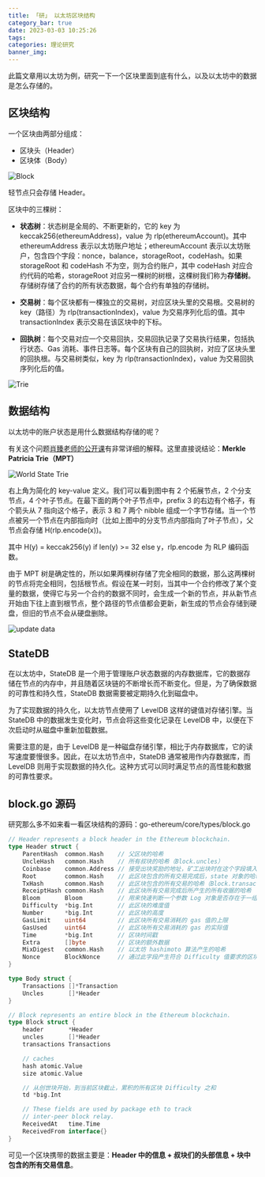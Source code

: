 ```yaml
---
title: 「研」 以太坊区块结构
category_bar: true
date: 2023-03-03 10:25:26
tags:
categories: 理论研究
banner_img:
---
```


此篇文章用以太坊为例，研究一下一个区块里面到底有什么，以及以太坊中的数据是怎么存储的。

<!-- more -->

## 区块结构

一个区块由两部分组成：

* 区块头（Header）
* 区块体（Body）

![Block](1.png)

轻节点只会存储 Header。

区块中的三棵树：

* **状态树**：状态树是全局的、不断更新的，它的 key 为 keccak256(ethereumAddress)，value 为 rlp(ethereumAccount)。其中 ethereumAddress 表示以太坊账户地址；ethereumAccount 表示以太坊账户，包含四个字段：nonce，balance，storageRoot，codeHash。如果 storageRoot 和 codeHash 不为空，则为合约账户，其中 codeHash 对应合约代码的哈希，storageRoot 对应另一棵树的树根，这棵树我们称为**存储树**。存储树存储了合约的所有状态数据，每个合约有单独的存储树。

* **交易树**：每个区块都有一棵独立的交易树，对应区块头里的交易根。交易树的 key（路径）为 rlp(transactionIndex)，value 为交易序列化后的值。其中 transactionIndex 表示交易在该区块中的下标。

* **回执树**：每个交易对应一个交易回执，交易回执记录了交易执行结果，包括执行状态、Gas 消耗、事件日志等。每个区块有自己的回执树，对应了区块头里的回执根。与交易树类似，key 为 rlp(transactionIndex)，value 为交易回执序列化后的值。

![Trie](2.png)

## 数据结构

以太坊中的账户状态是用什么数据结构存储的呢？

有关这个问题[肖臻老师的公开课](https://www.bilibili.com/video/BV1Vt411X7JF?p=16)有非常详细的解释。这里直接说结论：**Merkle Patricia Trie（MPT）**

![World State Trie](3.png)

右上角为简化的 key-value 定义。我们可以看到图中有 2 个拓展节点，2 个分支节点，4 个叶子节点。在最下面的两个叶子节点中，prefix 3 的右边有个格子，有个箭头从 7 指向这个格子，表示 3 和 7 两个 nibble 组成一个字节存储。当一个节点被另一个节点在内部指向时（比如上图中的分支节点内部指向了叶子节点），父节点会存储 H(rlp.encode(x))。

其中 H(y) = keccak256(y) if len(y) >= 32 else y，rlp.encode 为 RLP 编码函数。

由于 MPT 树是确定性的，所以如果两棵树存储了完全相同的数据，那么这两棵树的节点将完全相同，包括根节点。假设在某一时刻，当其中一个合约修改了某个变量的数据，使得它与另一个合约的数据不同时，会生成一个新的节点，并从新节点开始由下往上直到根节点，整个路径的节点值都会更新，新生成的节点会存储到硬盘，但旧的节点不会从硬盘删除。

![update data](4.png)

## StateDB

在以太坊中，StateDB 是一个用于管理账户状态数据的内存数据库，它的数据存储在节点的内存中，并且随着区块链的不断增长而不断变化。但是，为了确保数据的可靠性和持久性，StateDB 数据需要被定期持久化到磁盘中。

为了实现数据的持久化，以太坊节点使用了 LevelDB 这样的键值对存储引擎。当 StateDB 中的数据发生变化时，节点会将这些变化记录在 LevelDB 中，以便在下次启动时从磁盘中重新加载数据。

需要注意的是，由于 LevelDB 是一种磁盘存储引擎，相比于内存数据库，它的读写速度要慢很多。因此，在以太坊节点中，StateDB 通常被用作内存数据库，而 LevelDB 则用于实现数据的持久化。这种方式可以同时满足节点的高性能和数据的可靠性要求。

## block.go 源码

研究那么多不如来看一看区块结构的源码：go-ethereum/core/types/block.go

```go
// Header represents a block header in the Ethereum blockchain.
type Header struct {
	ParentHash  common.Hash    // 父区块的哈希
    UncleHash   common.Hash    // 所有叔块的哈希（Block.uncles）
    Coinbase    common.Address // 接受出块奖励的地址，矿工出块时在这个字段填入自己的地址
    Root        common.Hash    // 此区块包含的所有交易完成后，state 对象的哈希值
    TxHash      common.Hash    // 此区块包含的所有交易的哈希（Block.transactions）
    ReceiptHash common.Hash    // 此区块所有交易完成后所产生的所有收据的哈希
    Bloom       Bloom          // 用来快速判断一个参数 Log 对象是否存在于一组已知的 Log 集合中
    Difficulty  *big.Int       // 此区块的难度值
    Number      *big.Int       // 此区块的高度
    GasLimit    uint64         // 此区块所有交易消耗的 gas 值的上限
    GasUsed     uint64         // 此区块所有交易消耗的 gas 的实际值
    Time        *big.Int       // 区块时间戳
    Extra       []byte         // 区块的额外数据
    MixDigest   common.Hash    // 以太坊 hashimoto 算法产生的哈希
    Nonce       BlockNonce     // 通过此字段产生符合 Difficulty 值要求的区块哈希
}

type Body struct {
	Transactions []*Transaction
	Uncles       []*Header
}

// Block represents an entire block in the Ethereum blockchain.
type Block struct {
	header       *Header
	uncles       []*Header
	transactions Transactions

	// caches
	hash atomic.Value
	size atomic.Value

	// 从创世块开始，到当前区块截止，累积的所有区块 Difficulty 之和
	td *big.Int

	// These fields are used by package eth to track
	// inter-peer block relay.
	ReceivedAt   time.Time
	ReceivedFrom interface{}
}
```

可见一个区块携带的数据主要是：**Header 中的信息 + 叔块们的头部信息 + 块中包含的所有交易信息**。